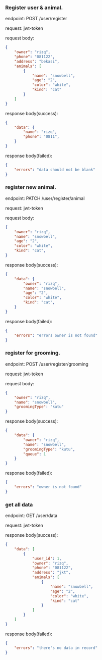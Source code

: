 ### Register user & animal.
endpoint: POST /user/register

request: jwt-token

request body:

```json
{
    "owner": "rizq",
    "phone": "081122",
    "address": "bekasi",
    "animals": [
        {
            "name": "snowbell",
            "age": "2",
            "color": "white",
            "kind": "cat"
        }
    ]
}
```

response body(success):
```json
{
    "data": {
        "name": "rizq",
        "phone": "0811",
    }
}
```

response body(failed):
```json
{
    "errors": "data should not be blank"
}
```

### register new animal.
endpoint: PATCH /user/register/animal

request: jwt-token

request body:
```json
{
    "owner": "rizq", 
    "name": "snowbell",
    "age": "2",
    "color": "white",
    "kind": "cat",
}
```

response body(success):
```json
{
    "data": {
        "owner": "rizq", 
        "name": "snowbell",
        "age": "2",
        "color": "white",
        "kind": "cat",
    }
}
```

response body(failed):
```json
{
    "errors": "errors owner is not found"
}
```

### register for grooming.
endpoint: POST /user/register/grooming

request: jwt-token

request body:
```json
{
    "owner": "rizq", 
    "name": "snowbell",
    "groomingType": "kutu"
}
```

response body(success):
```json
{
    "data": {
        "owner": "rizq", 
        "name": "snowbell",
        "groomingType": "kutu",
        "queue": 1
    }
}
```

response body(failed):
```json
{
    "errors": "owner is not found"
}
```

### get all data
endpoint: GET /user/data

request: jwt-token

response body(success):
```json
{
    "data": [
        {
            "user_id": 1,
            "owner": "rizq",
            "phone": "081122",
            "address": "jkt",
            "animals": [
                {
                    "name": "snowbell",
                    "age": "2",
                    "color": "white",
                    "kind": "cat"
                }
            ]
        }
    ]
}
```

response body(failed):
```json
{
    "errors": "there's no data in record"
}
```

